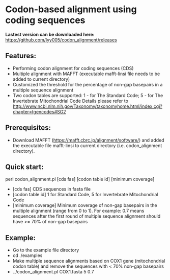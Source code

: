 # Codon-based alignment using coding sequences

**Lastest version can be downloaded here:**
https://github.com/lyy005/codon_alignment/releases

## Features:
 - Performing codon alignment for coding sequences (CDS)
 - Multiple alignment with MAFFT (executable mafft-linsi file needs to be added to current directory)
 - Customized the threshold for the percentage of non-gap basepairs in a multiple sequence alignment
 - Two codon tables are supported:
        1 - for The Standard Code;
        5 - for The Invertebrate Mitochondrial Code
        Details please refer to http://www.ncbi.nlm.nih.gov/Taxonomy/taxonomyhome.html/index.cgi?chapter=tgencodes#SG2

## Prerequisites:
 - Download MAFFT (https://mafft.cbrc.jp/alignment/software/) and added the executable file mafft-linsi to current directory (i.e. codon_alignment directory).

## Quick start: 
perl codon_alignment.pl [cds fas] [codon table id] [minimum coverage]

 - [cds fas] 	    CDS sequences in fasta file
 - [codon table id]    1 for Standard Code, 5 for Invertebrate Mitochondrial Code
 - [minimum coverage]  Minimum coverage of non-gap basepairs in the multiple alignment (range from 0 to 1). 
		    For example: 0.7 means sequences after the first round of multiple sequence alignment should have >= 70% of non-gap basepairs

## Example:
 - Go to the example file directory 
 - cd ./examples
 - Make multiple sequence alignments based on COX1 gene (mitochondrial codon table) and remove the sequences with < 70% non-gap basepairs
 - ../codon_alignment.pl COX1.fasta 5 0.7
